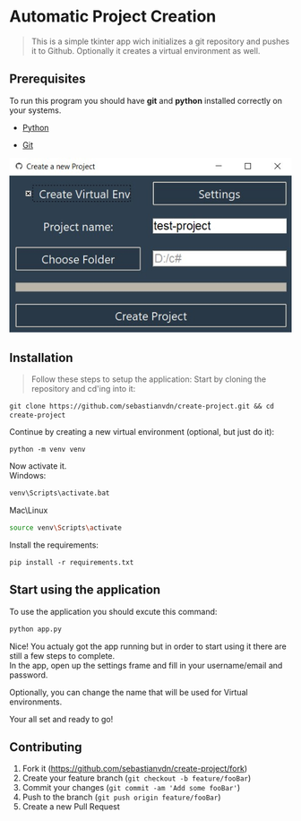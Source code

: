 # Automatic Project Creation
> This is a simple tkinter app wich initializes a git repository and pushes it to Github. Optionally it creates a virtual environment as well.

## Prerequisites
To run this program you should have **git** and **python** installed correctly on your systems.

* [Python](https://www.python.org/downloads/)

* [Git](https://git-scm.com/downloads)

![pic](header.jpg)

## Installation

> Follow these steps to setup the application:
Start by cloning the repository and cd'ing into it:
```
git clone https://github.com/sebastianvdn/create-project.git && cd create-project
```


Continue by creating a new virtual environment (optional, but just do it):
```
python -m venv venv
```
Now activate it.<br>
Windows:
```sh
venv\Scripts\activate.bat
```
Mac\Linux
```sh
source venv\Scripts\activate
```
Install the requirements:
```
pip install -r requirements.txt
```
## Start using the application

To use the application you should excute this command:
```sh
python app.py
```
Nice! You actualy got the app running but in order to start using it there are still a few steps to complete.<br>
In the app, open up the settings frame and fill in your username/email and password.

Optionally, you can change the name that will be used for Virtual environments.

Your all set and ready to go!
## Contributing

1. Fork it (<https://github.com/sebastianvdn/create-project/fork>)
2. Create your feature branch (`git checkout -b feature/fooBar`)
3. Commit your changes (`git commit -am 'Add some fooBar'`)
4. Push to the branch (`git push origin feature/fooBar`)
5. Create a new Pull Request

<!-- Markdown link & img dfn's -->
[npm-image]: https://img.shields.io/npm/v/datadog-metrics.svg?style=flat-square
[npm-url]: https://npmjs.org/package/datadog-metrics
[npm-downloads]: https://img.shields.io/npm/dm/datadog-metrics.svg?style=flat-square
[travis-image]: https://img.shields.io/travis/dbader/node-datadog-metrics/master.svg?style=flat-square
[travis-url]: https://travis-ci.org/dbader/node-datadog-metrics
[wiki]: https://github.com/yourname/yourproject/wiki
